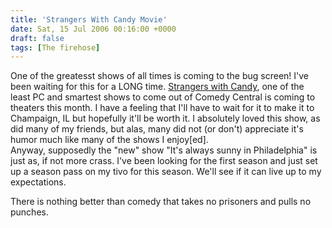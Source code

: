 ```yaml
---
title: 'Strangers With Candy Movie'
date: Sat, 15 Jul 2006 00:16:00 +0000
draft: false
tags: [The firehose]
---
```


One of the greatesst shows of all times is coming to the bug screen! I've been waiting for this for a LONG time. [Strangers with Candy](http://strangerswithcandymovie.com/), one of the least PC and smartest shows to come out of Comedy Central is coming to theaters this month. I have a feeling that I'll have to wait for it to make it to Champaign, IL but hopefully it'll be worth it. I absolutely loved this show, as did many of my friends, but alas, many did not (or don't) appreciate it's humor much like many of the shows I enjoy\[ed\].  
Anyway, supposedly the "new" show "It's always sunny in Philadelphia" is just as, if not more crass. I've been looking for the first season and just set up a season pass on my tivo for this season. We'll see if it can live up to my expectations.  
  
There is nothing better than comedy that takes no prisoners and pulls no punches.